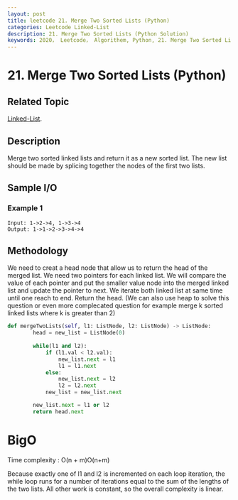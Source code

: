```yaml
---
layout: post
title: leetcode 21. Merge Two Sorted Lists (Python)
categories: Leetcode Linked-List
description: 21. Merge Two Sorted Lists (Python Solution)
keywords: 2020， Leetcode， Algorithem, Python, 21. Merge Two Sorted Lists, zhenyu, 
---
```


# 21. Merge Two Sorted Lists (Python)

## Related Topic
<a href="/categories/#Linked-List" target="_blank"> Linked-List</a>.

## Description
Merge two sorted linked lists and return it as a new sorted list. The new list should be made by splicing together the nodes of the first two lists.

## Sample I/O

### Example 1

```
Input: 1->2->4, 1->3->4
Output: 1->1->2->3->4->4
```

## Methodology
We need to creat a head node that allow us to return the head of the merged list. We need two pointers for each linked list. We will compare the value of each pointer and put the smaller value node into the merged linked list and update the pointer to next. We iterate both linked list at same time until one reach to end. Return the head. (We can also use heap to solve this question or even more complecated question for example merge k sorted linked lists where k is greater than 2)

``` python
def mergeTwoLists(self, l1: ListNode, l2: ListNode) -> ListNode:
        head = new_list = ListNode(0)
        
        while(l1 and l2):
            if (l1.val < l2.val):
                new_list.next = l1
                l1 = l1.next  
            else:
                new_list.next = l2
                l2 = l2.next
            new_list = new_list.next

        new_list.next = l1 or l2
        return head.next
```

# BigO
Time complexity : O(n + m)O(n+m)

Because exactly one of l1 and l2 is incremented on each loop iteration, the while loop runs for a number of iterations equal to the sum of the lengths of the two lists. All other work is constant, so the overall complexity is linear.